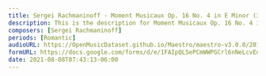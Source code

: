 ```yaml
---
title: Sergei Rachmaninoff - Moment Musicaux Op. 16 No. 4 in E Minor (3)
description: This is the description for Moment Musicaux Op. 16 No. 4 in E Minor by Sergei Rachmaninoff
composers: [Sergei Rachmaninoff]
periods: [Romantic]
audioURL: https://OpenMusicDataset.github.io/Maestro/maestro-v3.0.0/2018/MIDI-Unprocessed_Recital1-3_MID--AUDIO_03_R1_2018_wav--5.midi
formURL: https://docs.google.com/forms/d/e/1FAIpQLSePCmWWPGCrl6nNeLcvEo2yZkVZh7zTLhLMWq-As_x1lKI8wA/viewform
date: 2021-08-08T07:43:13-06:00
---
```

